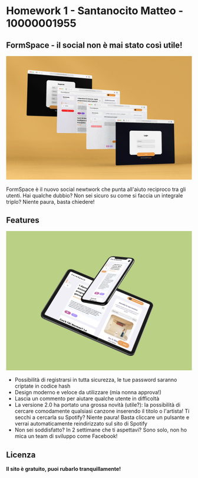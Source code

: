 # Homework 1 - Santanocito Matteo - 10000001955
## FormSpace - il social non è mai stato così utile!
![screenshot](screenshot/homepage1.png) 

FormSpace è il nuovo social newtwork che punta all'aiuto reciproco tra gli utenti. 
Hai qualche dubbio? Non sei sicuro su come si faccia un integrale triplo? Niente paura, basta chiedere! 

## Features
![screenshot](screenshot/homepage-mobile.png) 

- Possibilità di registrarsi in tutta sicurezza, le tue password saranno criptate in codice hash
- Design moderno e veloce da utilizzare (mia nonna approva!)
- Lascia un commento per aiutare qualche utente in difficoltà
- La versione 2.0 ha portato una grossa novità (utile?): la possibilità di cercare comodamente qualsiasi canzone inserendo il titolo o l'artista! 
Ti secchi a cercarla su Spotify? Niente paura! Basta cliccare un pulsante e verrai automaticamente reindirizzato sul sito di Spotify
- Non sei soddisfatto? In 2 settimane che ti aspettavi? Sono solo, non ho mica un team di sviluppo come Facebook!

## Licenza

**Il sito è gratuito, puoi rubarlo tranquillamente!**
